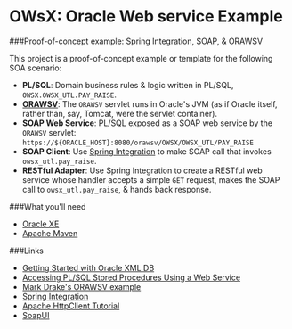 # OWsX: Oracle Web service Example

###Proof-of-concept example: Spring Integration, SOAP, & ORAWSV

This project is a proof-of-concept example or template for the following
SOA scenario:

* **PL/SQL**: Domain business rules & logic written in PL/SQL, `OWSX.OWSX_UTL.PAY_RAISE`.
* [**ORAWSV**](http://docs.oracle.com/cd/E11882_01/appdev.112/e23094/xdb_web_services.htm#ADXDB3900): The `ORAWSV` servlet runs in Oracle's JVM (as if Oracle itself, rather than, say, Tomcat, were the servlet container).
* **SOAP Web Service**: PL/SQL exposed as a SOAP web service by the `ORAWSV` servlet: `https://${ORACLE_HOST}:8080/orawsv/OWSX/OWSX_UTL/PAY_RAISE`
* **SOAP Client**: Use [Spring Integration](http://projects.spring.io/spring-integration/) to make SOAP call that invokes `owsx_utl.pay_raise`.
* **RESTful Adapter**: Use Spring Integration to create a RESTful web service whose handler accepts a simple `GET` request, makes the SOAP call to `owsx_utl.pay_raise`, & hands back response.

###What you'll need

* [Oracle XE](http://docs.oracle.com/cd/E17781_01/install.112/e18802/toc.htm)
* [Apache Maven](http://maven.apache.org/index.html)

###Links

* [Getting Started with Oracle XML DB](http://docs.oracle.com/cd/B28359_01/appdev.111/b28369/xdb02rep.htm#i1011095)
* [Accessing PL/SQL Stored Procedures Using a Web Service](http://docs.oracle.com/cd/B28359_01/appdev.111/b28369/xdb_web_services.htm#CHDFGIBD)
* [Mark Drake's ORAWSV example](https://community.oracle.com/message/10283913#10283913)
* [Spring Integration](http://projects.spring.io/spring-integration/)
* [Apache HttpClient Tutorial](http://hc.apache.org/httpcomponents-client-ga/tutorial/html/index.html)
* [SoapUI](http://www.soapui.org/)
